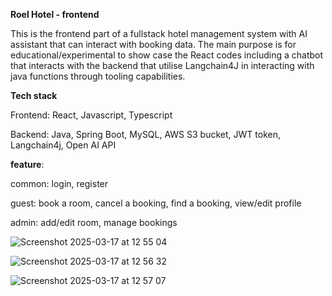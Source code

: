 **Roel Hotel - frontend**

This is the frontend part of a fullstack hotel management system with AI assistant that can interact with booking data. The main purpose is for educational/experimental to show case the React codes including a chatbot that interacts with the backend that utilise Langchain4J in interacting with java functions through tooling capabilities.

**Tech stack**

Frontend: React, Javascript, Typescript

Backend: Java, Spring Boot, MySQL, AWS S3 bucket, JWT token, Langchain4j, Open AI API

**feature**:

common: login, register

guest: book a room, cancel a booking, find a booking, view/edit profile

admin: add/edit room, manage bookings 

![Screenshot 2025-03-17 at 12 55 04](https://github.com/user-attachments/assets/23d565e3-c2a8-45dd-9f48-b32f3dc0d718)

![Screenshot 2025-03-17 at 12 56 32](https://github.com/user-attachments/assets/91dc5eed-db00-48eb-8388-86f1b4b3e33e)

![Screenshot 2025-03-17 at 12 57 07](https://github.com/user-attachments/assets/92240595-b181-43ed-9413-d5f66311f5ff)


